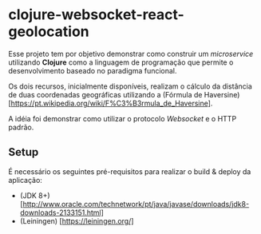 # clojure-websocket-react-geolocation
Esse projeto tem por objetivo demonstrar como construir um *microservice* utilizando **Clojure**
como a linguagem de programação que permite o desenvolvimento baseado no paradigma funcional.

Os dois recursos, inicialmente disponíveis, realizam o cálculo da distância de duas coordenadas geográficas
utilizando a (Fórmula de Haversine) [https://pt.wikipedia.org/wiki/F%C3%B3rmula_de_Haversine]. 

A idéia foi demonstrar como utilizar o protocolo *Websocket* e o HTTP padrão.

## Setup ##

É necessário os seguintes pré-requisitos para realizar o build & deploy da aplicação:

* (JDK 8+) [http://www.oracle.com/technetwork/pt/java/javase/downloads/jdk8-downloads-2133151.html] 
* (Leiningen) [https://leiningen.org/]


